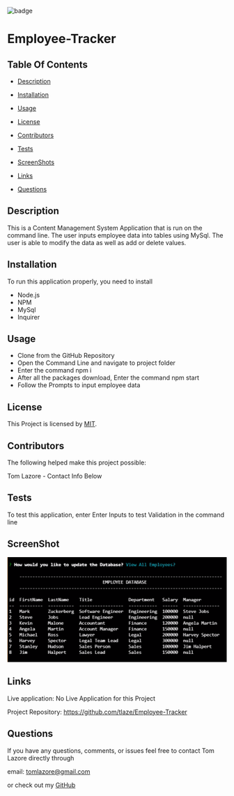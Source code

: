

  ![badge](https://img.shields.io/badge/license-MIT-brightgreen)
  
  # Employee-Tracker
  

  ## Table Of Contents

  * [Description](#description)

  * [Installation](#installation)

  * [Usage](#usage)

  * [License](#license)

  * [Contributors](#contributors)

  * [Tests](#tests)

  * [ScreenShots](#screenshots)

  * [Links](#links)

  * [Questions](#questions)

  ## Description

  This is a Content Management System Application that is run on the command line. The user inputs employee data into tables using MySql. The user is able to modify the data as well as add or delete values. 
  
  ## Installation

  To run this application properly, you need to install 
  * Node.js 
  * NPM 
  * MySql
  * Inquirer
  

  ## Usage
  
  * Clone from the GitHub Repository 
  * Open the Command Line and navigate to project folder
  * Enter the command npm i
  * After all the packages download, Enter the command npm start 
  * Follow the Prompts to input employee data
  
  
  ## License
  
  This Project is licensed by [MIT](https://choosealicense.com/licenses/mit/).
  
  ## Contributors
  
  The following helped make this project possible:

  Tom Lazore -  Contact Info Below
  
  
  ## Tests
  
  To test this application, enter Enter Inputs to test Validation in the command line

  ## ScreenShot

  ![Screenshot](assets/images/table.png)

  ## Links

  Live application: No Live Application for this Project

  Project Repository: https://github.com/tlaze/Employee-Tracker
  
  
  ## Questions

  If you have any questions, comments, or issues feel free to contact Tom Lazore directly through
  
  email: tomlazore@gmail.com

  or check out my [GitHub](https://github.com/tlaze)

  
